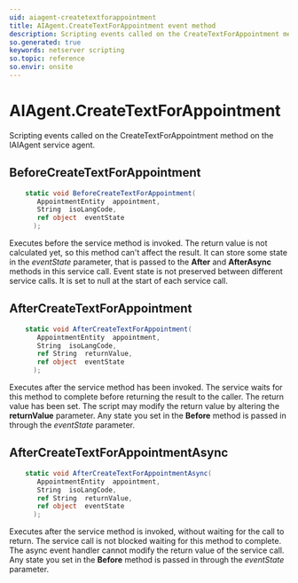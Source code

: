 ```yaml
---
uid: aiagent-createtextforappointment
title: AIAgent.CreateTextForAppointment event method
description: Scripting events called on the CreateTextForAppointment method on the AIAgent service agent.
so.generated: true
keywords: netserver scripting
so.topic: reference
so.envir: onsite
---
```

# AIAgent.CreateTextForAppointment

Scripting events called on the <see cref='M:SuperOffice.CRM.Services.IAIAgent.CreateTextForAppointment'>CreateTextForAppointment</see> method on the <see cref='IAIAgent'>IAIAgent</see>  service agent.

## BeforeCreateTextForAppointment
```cs
    static void BeforeCreateTextForAppointment(
       AppointmentEntity  appointment,
       String  isoLangCode,
       ref object  eventState
      );
```
Executes before the service method is invoked.
The return value is not calculated yet, so this method can't affect the result.
It can store some state in the *eventState* parameter, that is passed to the **After** and **AfterAsync** methods in this service call.
Event state is not preserved between different service calls. It is set to null at the start of each service call.
## AfterCreateTextForAppointment
```cs
    static void AfterCreateTextForAppointment(
       AppointmentEntity  appointment,
       String  isoLangCode,
       ref String  returnValue,
       ref object  eventState
      );
```
Executes after the service method has been invoked. The service waits for this method to complete before returning the result to the caller.
The return value has been set. The script may modify the return value by altering the **returnValue** parameter.
Any state you set in the **Before** method is passed in through the *eventState* parameter.
## AfterCreateTextForAppointmentAsync
```cs
    static void AfterCreateTextForAppointmentAsync(
       AppointmentEntity  appointment,
       String  isoLangCode,
       ref String  returnValue,
       ref object  eventState
      );
```
Executes after the service method is invoked, without waiting for the call to return.
The service call is not blocked waiting for this method to complete.
The async event handler cannot modify the return value of the service call.
Any state you set in the **Before** method is passed in through the *eventState* parameter.

